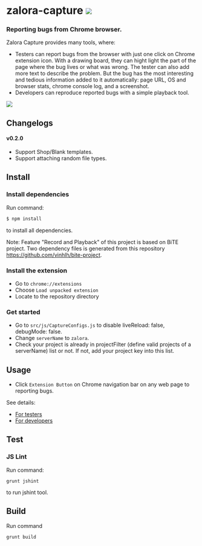 # zalora-capture ![](https://magnum.travis-ci.com/zalora/zalora-capture.svg?token=EJPnCXSMvAJhC2R2BsbU&branch=master)

### Reporting bugs from Chrome browser.

Zalora Capture provides many tools, where:

- Testers can report bugs from the browser with just one click on Chrome extension icon. With a drawing board, they can hight light the part of the page where the bug lives or what was wrong. The tester can also add more text to describe the problem. But the bug has the most interesting and tedious information added to it automatically: page URL, OS and browser stats, chrome console log, and a screenshot. 
- Developers can reproduce reported bugs with a simple playback tool.

![](https://github.com/zalora/zalora-capture/raw/master/docs/images/2015-06-05_16-56-37.png)


## Changelogs
#### v0.2.0
- Support Shop/Blank templates.
- Support attaching random file types.

## Install
### Install dependencies
Run command:
```sh
$ npm install
``` 
to install all dependencies.

Note: Feature "Record and Playback" of this project is based on BiTE project.
Two dependency files is generated from this repository https://github.com/vinhlh/bite-project.

### Install the extension

- Go to `chrome://extensions`
- Choose `Load unpacked extension`
- Locate to the repository directory

### Get started
- Go to `src/js/CaptureConfigs.js` to disable liveReload: false, debugMode: false.
- Change `serverName` to `zalora`.
- Check your project is already in projectFilter (define valid projects of a serverName) list or not. If not, add your project key into this list.

## Usage

- Click `Extension Button` on Chrome navigation bar on any web page to reporting bugs.

See details:
- [For testers](https://github.com/zalora/zalora-capture/wiki/User-Guides-(for-testers))
- [For developers](https://github.com/zalora/zalora-capture/wiki/User-Guides-(for-developers))


## Test
### JS Lint
Run command:
``` 
grunt jshint
```

to run jshint tool.

## Build
Run command
```
grunt build
```
